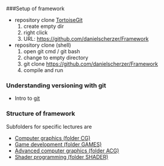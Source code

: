 ###Setup of framework
+ repository clone [TortoiseGit](https://tortoisegit.org/)
	1. create empty dir
	1. right click <git clone...>
	1. URL: https://github.com/danielscherzer/Framework
+ repository clone (shell)
    1. open git cmd / git bash
    1. change to empty directory
    1. git clone https://github.com/danielscherzer/Framework
    1. compile and run
	
### Understanding versioning with git
+ Intro to [git](https://rogerdudler.github.io/git-guide/index.de.html)
	

### Structure of framework
Subfolders for specific lectures are
+ [Computer graphics (folder CG)](CG)
+ [Game development (folder GAMES)](GAMES)
+ [Advanced computer graphics (folder ACG)](ACG)
+ [Shader programming (folder SHADER)](SHADER)
